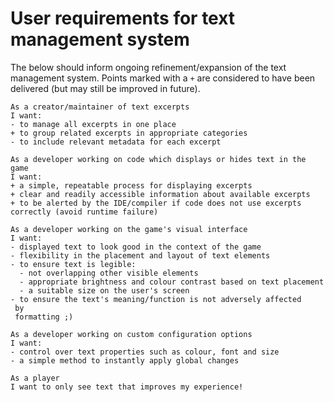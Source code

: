 # User requirements for text management system

The below should inform ongoing refinement/expansion of the text management system. Points marked with a `+` are considered to have been delivered (but may still be improved in future).

```
As a creator/maintainer of text excerpts
I want:
- to manage all excerpts in one place
+ to group related excerpts in appropriate categories
- to include relevant metadata for each excerpt
```

```
As a developer working on code which displays or hides text in the game
I want:
+ a simple, repeatable process for displaying excerpts
+ clear and readily accessible information about available excerpts
+ to be alerted by the IDE/compiler if code does not use excerpts correctly (avoid runtime failure)
```

```
As a developer working on the game's visual interface
I want:
- displayed text to look good in the context of the game
- flexibility in the placement and layout of text elements
- to ensure text is legible:
  - not overlapping other visible elements
  - appropriate brightness and colour contrast based on text placement
  - a suitable size on the user's screen
- to ensure the text's meaning/function is not adversely affected
 by
 formatting ;)
```

```
As a developer working on custom configuration options
I want:
- control over text properties such as colour, font and size
- a simple method to instantly apply global changes
```

```
As a player
I want to only see text that improves my experience!
```
